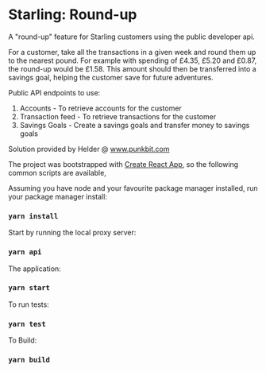 
Starling: Round-up
==================

A "round-up" feature for Starling customers using the public developer api.

For a customer, take all the transactions in a given week and round them up to the
nearest pound. For example with spending of £4.35, £5.20 and £0.87, the round-up
would be £1.58. This amount should then be transferred into a savings goal, helping the
customer save for future adventures.

Public API endpoints to use:
1. Accounts - To retrieve accounts for the customer
2. Transaction feed - To retrieve transactions for the customer
3. Savings Goals - Create a savings goals and transfer money to savings goals

Solution provided by Helder @ www.punkbit.com

The project was bootstrapped with [Create React App](https://github.com/facebook/create-react-app), so
the following common scripts are available,

Assuming you have node and your favourite package manager installed, run your package manager install:

### `yarn install`

Start by running the local proxy server:

### `yarn api`

The application:

### `yarn start`

To run tests:

### `yarn test`

To Build:

### `yarn build`
